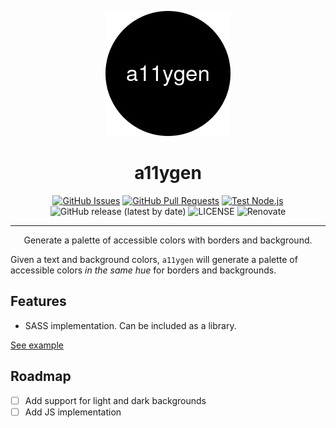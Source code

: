 <p align="center">
  <a href="" rel="noopener">
  <img width=200px height=200px src="logo.png" alt="A11ygen logo"></a>
</p>

<h1 align="center">a11ygen</h1>

<div align="center">

[![GitHub Issues](https://img.shields.io/github/issues/AlexSkrypnyk/a11ygen.svg)](https://github.com/AlexSkrypnyk/a11ygen/issues)
[![GitHub Pull Requests](https://img.shields.io/github/issues-pr/AlexSkrypnyk/a11ygen.svg)](https://github.com/AlexSkrypnyk/a11ygen/pulls)
[![Test Node.js](https://github.com/AlexSkrypnyk/a11ygen/actions/workflows/test-nodejs.yml/badge.svg)](https://github.com/AlexSkrypnyk/a11ygen/actions/workflows/test-nodejs.yml)
![GitHub release (latest by date)](https://img.shields.io/github/v/release/AlexSkrypnyk/a11ygen)
![LICENSE](https://img.shields.io/github/license/AlexSkrypnyk/a11ygen)
![Renovate](https://img.shields.io/badge/renovate-enabled-green?logo=renovatebot)

</div>

---

<p align="center"> Generate a palette of accessible colors with borders and background.
    <br>
</p>

Given a text and background colors, `a11ygen` will generate a palette of
accessible colors *in the same hue* for borders and backgrounds.

## Features

- SASS implementation. Can be included as a library.

[See example](https://alexskrypnyk.github.io/a11ygen/)

## Roadmap

- [ ] Add support for light and dark backgrounds
- [ ] Add JS implementation
